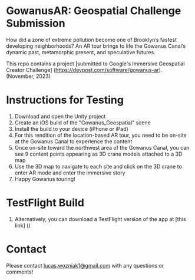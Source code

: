 # GowanusAR: Geospatial Challenge Submission
How did a zone of extreme pollution become one of Brooklyn’s fastest developing neighborhoods? An AR tour brings to life the Gowanus Canal’s dynamic past, metamorphic present, and speculative futures.


This repo contains a project [submitted to Google's Immersive Geospatial Creator Challenge] (https://devpost.com/software/gowanus-ar). (November, 2023)


# Instructions for Testing
1. Download and open the Unity project
2. Create an iOS build of the "Gowanus_Geospatial" scene
3. Install the build to your device (iPhone or iPad)
4. For this rendition of the location-based AR tour, you need to be on-site at the Gowanus Canal to experience the content
5. Once on-site toward the northwest area of the Gowanus Canal, you can see 9 content points appearing as 3D crane models attached to a 3D map
6. Use the 3D map to navigate to each site and click on the 3D crane to enter AR mode and enter the immersive story
7. Happy Gowanus touring!


# TestFlight Build
1. Alternatively, you can download a TestFlight version of the app at [this link] ()


# Contact
Please contact lucas.wozniak1@gmail.com with any questions or comments!
